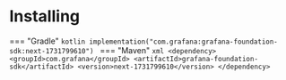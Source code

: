 # Installing

=== "Gradle"
    ```kotlin
    implementation("com.grafana:grafana-foundation-sdk:next-1731799610")
    ```
=== "Maven"
    ```xml
    <dependency>
        <groupId>com.grafana</groupId>
        <artifactId>grafana-foundation-sdk</artifactId>
        <version>next-1731799610</version>
    </dependency>
    ```

